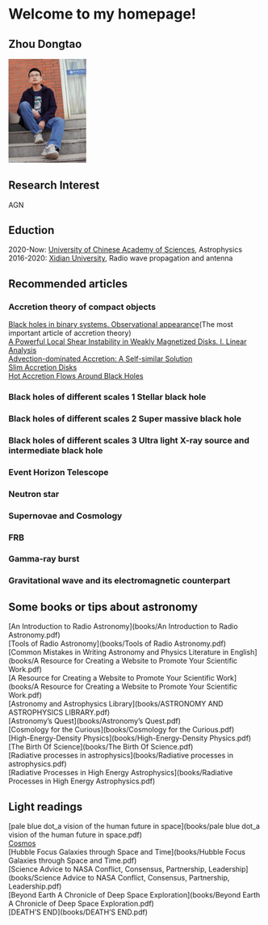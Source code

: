 # Welcome to my homepage!
## Zhou Dongtao  
<img src="pictures/zdt2.jpg" alt="my" style="zoom:20%;" />

## Research Interest
AGN

## Eduction
2020-Now: [University of Chinese Academy of Sciences](https://english.ucas.ac.cn/), Astrophysics  
2016-2020: [Xidian University](https://en.xidian.edu.cn/), Radio wave propagation and antenna

## Recommended articles  
### Accretion theory of compact objects  
[Black holes in binary systems. Observational appearance](https://ui.adsabs.harvard.edu/link_gateway/1973A%26A....24..337S/ADS_PDF)(The most important article of accretion theory)  
[A Powerful Local Shear Instability in Weakly Magnetized Disks. I. Linear Analysis](http://articles.adsabs.harvard.edu/pdf/1991ApJ...376..214B)  
[Advection-dominated Accretion: A Self-similar Solution](http://articles.adsabs.harvard.edu/pdf/1994ApJ...428L..13N)  
[Slim Accretion Disks](http://articles.adsabs.harvard.edu/pdf/1988ApJ...332..646A)  
[Hot Accretion Flows Around Black Holes](https://sci-hub.se/10.1146/annurev-astro-082812-141003)  
### Black holes of different scales 1 Stellar black hole  

### Black holes of different scales 2 Super massive black hole  

### Black holes of different scales 3 Ultra light X-ray source and intermediate black hole    

### Event	Horizon	Telescope

### Neutron star  

### Supernovae and Cosmology  

### FRB  

### Gamma-ray burst  
### Gravitational wave and its electromagnetic counterpart
## Some books or tips about astronomy
[An Introduction to Radio Astronomy](books/An Introduction to Radio Astronomy.pdf)  
[Tools of Radio Astronomy](books/Tools of Radio Astronomy.pdf)  
[Common Mistakes in Writing Astronomy and Physics Literature in English](books/A Resource for Creating a Website to Promote Your Scientific Work.pdf)  
[A Resource for Creating a Website to Promote Your Scientific Work](books/A Resource for Creating a Website to Promote Your Scientific Work.pdf)  
[Astronomy and Astrophysics Library](books/ASTRONOMY AND ASTROPHYSICS LIBRARY.pdf)  
[Astronomy’s Quest](books/Astronomy’s Quest.pdf)  
[Cosmology for the Curious](books/Cosmology for the Curious.pdf)  
[High-Energy-Density Physics](books/High-Energy-Density Physics.pdf)  
[The Birth Of Science](books/The Birth Of Science.pdf)  
[Radiative processes in astrophysics](books/Radiative processes in astrophysics.pdf)  
[Radiative Processes in High Energy Astrophysics](books/Radiative Processes in High Energy Astrophysics.pdf)

## Light readings  
[pale blue dot_a vision of the human future in space](books/pale blue dot_a vision of the human future in space.pdf)  
[Cosmos](books/Cosmos.pdf)  
[Hubble Focus Galaxies through Space and Time](books/Hubble Focus Galaxies through Space and Time.pdf)  
[Science Advice to NASA Conflict, Consensus, Partnership, Leadership](books/Science Advice to NASA Conflict, Consensus, Partnership, Leadership.pdf)  
[Beyond Earth A Chronicle of Deep Space Exploration](books/Beyond Earth A Chronicle of Deep Space Exploration.pdf)  
[DEATH’S END](books/DEATH’S END.pdf)

